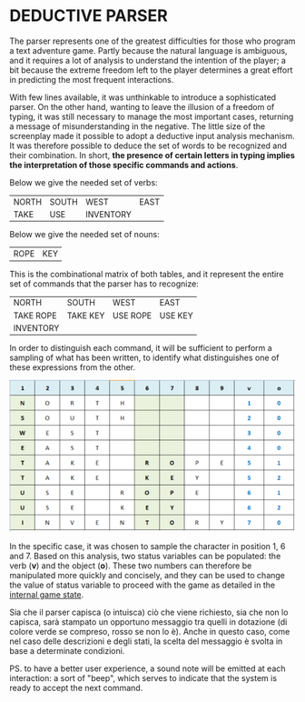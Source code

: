 ﻿# DEDUCTIVE PARSER

The parser represents one of the greatest difficulties for those who program a text adventure game. Partly because the natural language is ambiguous, and it requires a lot of analysis to understand the intention of the player; a bit because the extreme freedom left to the player determines a great effort in predicting the most frequent interactions.

With few lines available, it was unthinkable to introduce a sophisticated parser. On the other hand, wanting to leave the illusion of a freedom of typing, it was still necessary to manage the most important cases, returning a message of misunderstanding in the negative. The little size of the screenplay made it possible to adopt a deductive input analysis mechanism. It was therefore possible to deduce the set of words to be recognized and their combination. In short, **the presence of certain letters in typing implies the interpretation of those specific commands and actions**.

Below we give the needed set of verbs:

<table>
    <tr>
        <td>NORTH</td>
        <td>SOUTH</td>
        <td>WEST</td>
        <td>EAST</td>
    </tr>
    <tr>
        <td>TAKE</td>
        <td>USE</td>
        <td>INVENTORY</td>
        <td></td>
    </tr>
</table>

Below we give the needed set of nouns:

<table>
    <tr>
        <td>ROPE</td>
        <td>KEY</td>
    </tr>
</table>

This is the combinational matrix of both tables, and it represent the entire set of commands that the parser has to recognize:

<table>
    <tr>
        <td>NORTH</td>
        <td>SOUTH</td>
        <td>WEST</td>
        <td>EAST</td>
    </tr>
    <tr>
        <td>TAKE ROPE</td>
        <td>TAKE KEY</td>
        <td>USE ROPE</td>
        <td>USE KEY</td>
    </tr>
    <tr>
        <td>INVENTORY</td>
        <td></td>
        <td></td>
        <td></td>
    </tr>
</table>

In order to distinguish each command, it will be sufficient to perform a sampling of what has been written, to identify what distinguishes one of these expressions from the other. 

![Sampling of words](parser.png)

In the specific case, it was chosen to sample the character in position 1, 6 and 7. Based on this analysis, two status variables can be populated: the verb (**v**) and the object (**o**). These two numbers can therefore be manipulated more quickly and concisely, and they can be used to change the value of status variable to proceed with the game as detailed in the [internal game state](game-state.md).

Sia che il parser capisca (o intuisca) ciò che viene richiesto, sia che non lo capisca, sarà stampato un opportuno messaggio tra quelli in dotazione (di colore verde se compreso, rosso se non lo è). Anche in questo caso, come nel caso delle descrizioni e degli stati, la scelta del messaggio è svolta in base a determinate condizioni. 

PS. to have a better user experience, a sound note will be emitted at each interaction: a sort of "beep", which serves to indicate that the system is ready to accept the next command.